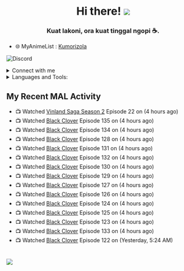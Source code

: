 <h1 align="center">Hi there! <img src="https://media.giphy.com/media/hvRJCLFzcasrR4ia7z/giphy.gif" width="25px"> </h1>
<h3 align="center">Kuat lakoni, ora kuat tinggal ngopi ☕.</h3>

- 🌐 MyAnimeList : [Kumorizola](https://myanimelist.net/animelist/Kumorizola)

![Discord](https://discord.c99.nl/widget/theme-3/761213268009943051.png)
<details>
      <summary>Connect with me</summary>
    <p align="left">
        <a href="https://www.facebook.com/kumori.hartley.1" target="blank"><img align="center"
                src="https://raw.githubusercontent.com/rahuldkjain/github-profile-readme-generator/master/src/images/icons/Social/facebook.svg"
                alt="kumori hartley" height="30" width="40" /></a>
        <a href="https://www.instagram.com/kumorizola/" target="blank"><img align="center"
                src="https://raw.githubusercontent.com/rahuldkjain/github-profile-readme-generator/master/src/images/icons/Social/instagram.svg"
                alt="kumorizola" height="30" width="40" /></a>
        <a href="https://discord.com" target="blank"><img align="center"
                src="https://raw.githubusercontent.com/rahuldkjain/github-profile-readme-generator/master/src/images/icons/Social/discord.svg"
                alt="Kumori#5882" height="30" width="40" /></a>
    </p>
</details>

<details>
    <summary align="left">Languages and Tools:</summary>
<p align="left">
      <a href="https://www.w3schools.com/css/" target="_blank">
        <img src="https://raw.githubusercontent.com/devicons/devicon/master/icons/css3/css3-original-wordmark.svg"
            alt="css3" width="40" height="40" /> </a> <a href="https://www.w3.org/html/" target="_blank"> <img
            src="https://raw.githubusercontent.com/devicons/devicon/master/icons/html5/html5-original-wordmark.svg"
            alt="html5" width="40" height="40" /> </a> <a href="https://www.java.com" target="_blank"> <img
            src="https://raw.githubusercontent.com/devicons/devicon/master/icons/java/java-original.svg" alt="java"
            width="40" height="40" /> </a> <a href="https://developer.mozilla.org/en-US/docs/Web/JavaScript"
            target="_blank"> <img
            src="https://raw.githubusercontent.com/devicons/devicon/master/icons/javascript/javascript-original.svg"
            alt="javascript" width="40" height="40" /> </a> <a href="https://nodejs.org" target="_blank"> <img
            src="https://raw.githubusercontent.com/devicons/devicon/master/icons/nodejs/nodejs-original-wordmark.svg"
            alt="nodejs" width="40" height="40" /> </a> <a href="https://www.python.org" target="_blank"> <img
            src="https://raw.githubusercontent.com/devicons/devicon/master/icons/python/python-original.svg"
            alt="python" width="40" height="40" /> </a> <a href="https://www.typescriptlang.org/" target="_blank"> <img
            src="https://raw.githubusercontent.com/devicons/devicon/master/icons/typescript/typescript-original.svg" 
            alt="typescript" width="40" height="40" /> </a> <a href="https://www.photoshop.com/en" target="_blank"> <img
            src="https://upload.wikimedia.org/wikipedia/commons/a/af/Adobe_Photoshop_CC_icon.svg" alt="photoshop" width="40" height="40"/> </a>
            <a href="https://www.adobe.com/products/premiere.html" target="_blank"> <img
            src="https://upload.wikimedia.org/wikipedia/commons/4/40/Adobe_Premiere_Pro_CC_icon.svg" alt="Premiere pro" width="40" height="40"/> </a>
            <a href="https://www.adobe.com/in/products/illustrator.html" target="_blank"> <img 
            src="https://upload.wikimedia.org/wikipedia/commons/f/fb/Adobe_Illustrator_CC_icon.svg" alt="illustrator" width="40" height="40"/> </a>
      
 </details>
 
 <h2> My Recent MAL Activity</h2>
<!-- MAL_ACTIVITY:start -->

- 📺 Watched [Vinland Saga Season 2](https://MyAnimeList.net/anime.php?id=49387) Episode 22 on (4 hours ago)
- 📺 Watched [Black Clover](https://MyAnimeList.net/anime.php?id=34572) Episode 135 on (4 hours ago)
- 📺 Watched [Black Clover](https://MyAnimeList.net/anime.php?id=34572) Episode 134 on (4 hours ago)
- 📺 Watched [Black Clover](https://MyAnimeList.net/anime.php?id=34572) Episode 128 on (4 hours ago)
- 📺 Watched [Black Clover](https://MyAnimeList.net/anime.php?id=34572) Episode 131 on (4 hours ago)
- 📺 Watched [Black Clover](https://MyAnimeList.net/anime.php?id=34572) Episode 132 on (4 hours ago)
- 📺 Watched [Black Clover](https://MyAnimeList.net/anime.php?id=34572) Episode 130 on (4 hours ago)
- 📺 Watched [Black Clover](https://MyAnimeList.net/anime.php?id=34572) Episode 129 on (4 hours ago)
- 📺 Watched [Black Clover](https://MyAnimeList.net/anime.php?id=34572) Episode 127 on (4 hours ago)
- 📺 Watched [Black Clover](https://MyAnimeList.net/anime.php?id=34572) Episode 126 on (4 hours ago)
- 📺 Watched [Black Clover](https://MyAnimeList.net/anime.php?id=34572) Episode 124 on (4 hours ago)
- 📺 Watched [Black Clover](https://MyAnimeList.net/anime.php?id=34572) Episode 125 on (4 hours ago)
- 📺 Watched [Black Clover](https://MyAnimeList.net/anime.php?id=34572) Episode 123 on (4 hours ago)
- 📺 Watched [Black Clover](https://MyAnimeList.net/anime.php?id=34572) Episode 133 on (4 hours ago)
- 📺 Watched [Black Clover](https://MyAnimeList.net/anime.php?id=34572) Episode 122 on (Yesterday, 5:24 AM)

<!-- MAL_ACTIVITY:end -->

  
<h2 align="left"> <img src="https://media.discordapp.net/attachments/918405470073520168/919220018355523584/ezgif.com-gif-maker_1.gif">
